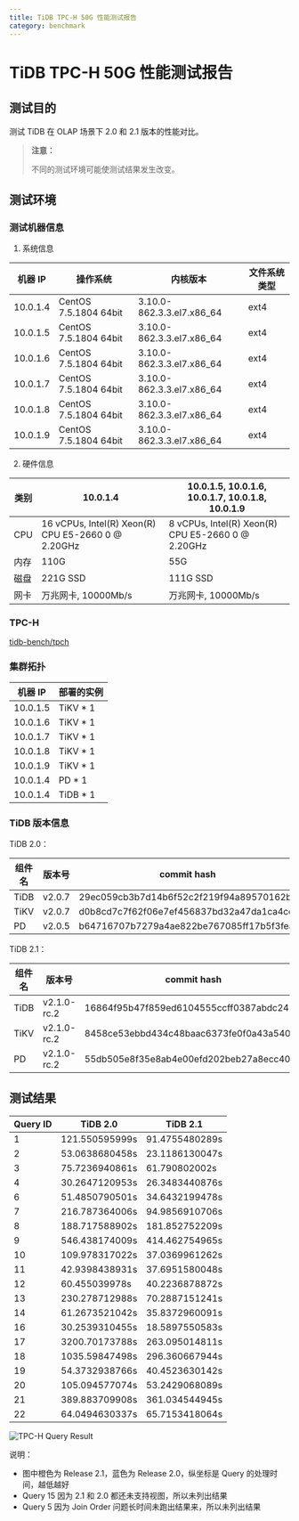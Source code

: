 ```yaml
---
title: TiDB TPC-H 50G 性能测试报告
category: benchmark
---
```


# TiDB TPC-H 50G 性能测试报告

## 测试目的

测试 TiDB 在 OLAP 场景下 2.0 和 2.1 版本的性能对比。

> **注意：**
> 
> 不同的测试环境可能使测试结果发生改变。

## 测试环境

### 测试机器信息

1. 系统信息

| 机器 IP    | 操作系统                  | 内核版本                         | 文件系统类型 |
| -------- | --------------------- | ---------------------------- | ------ |
| 10.0.1.4 | CentOS 7.5.1804 64bit | 3.10.0-862.3.3.el7.x86\_64 | ext4   |
| 10.0.1.5 | CentOS 7.5.1804 64bit | 3.10.0-862.3.3.el7.x86\_64 | ext4   |
| 10.0.1.6 | CentOS 7.5.1804 64bit | 3.10.0-862.3.3.el7.x86\_64 | ext4   |
| 10.0.1.7 | CentOS 7.5.1804 64bit | 3.10.0-862.3.3.el7.x86\_64 | ext4   |
| 10.0.1.8 | CentOS 7.5.1804 64bit | 3.10.0-862.3.3.el7.x86\_64 | ext4   |
| 10.0.1.9 | CentOS 7.5.1804 64bit | 3.10.0-862.3.3.el7.x86\_64 | ext4   |

2. 硬件信息

| 类别  | 10.0.1.4                                           | 10.0.1.5, 10.0.1.6, 10.0.1.7, 10.0.1.8, 10.0.1.9  |
| --- | -------------------------------------------------- | ------------------------------------------------- |
| CPU | 16 vCPUs, Intel(R) Xeon(R) CPU E5-2660 0 @ 2.20GHz | 8 vCPUs, Intel(R) Xeon(R) CPU E5-2660 0 @ 2.20GHz |
| 内存  | 110G                                               | 55G                                               |
| 磁盘  | 221G SSD                                           | 111G SSD                                          |
| 网卡  | 万兆网卡, 10000Mb/s                                    | 万兆网卡, 10000Mb/s                                   |

### TPC-H

[tidb-bench/tpch](https://github.com/pingcap/tidb-bench/tree/master/tpch)

### 集群拓扑

| 机器 IP    | 部署的实例       |
| -------- | ----------- |
| 10.0.1.5 | TiKV \* 1 |
| 10.0.1.6 | TiKV \* 1 |
| 10.0.1.7 | TiKV \* 1 |
| 10.0.1.8 | TiKV \* 1 |
| 10.0.1.9 | TiKV \* 1 |
| 10.0.1.4 | PD \* 1   |
| 10.0.1.4 | TiDB \* 1 |

### TiDB 版本信息

TiDB 2.0：

| 组件名  | 版本号    | commit hash                              |
| ---- | ------ | ---------------------------------------- |
| TiDB | v2.0.7 | 29ec059cb3b7d14b6f52c2f219f94a89570162bc |
| TiKV | v2.0.7 | d0b8cd7c7f62f06e7ef456837bd32a47da1ca4cd |
| PD   | v2.0.5 | b64716707b7279a4ae822be767085ff17b5f3fea |

TiDB 2.1：

| 组件名  | 版本号         | commit hash                              |
| ---- | ----------- | ---------------------------------------- |
| TiDB | v2.1.0-rc.2 | 16864f95b47f859ed6104555ccff0387abdc2429 |
| TiKV | v2.1.0-rc.2 | 8458ce53ebbd434c48baac6373fe0f0a43a54005 |
| PD   | v2.1.0-rc.2 | 55db505e8f35e8ab4e00efd202beb27a8ecc40fb |

## 测试结果

| Query ID | TiDB 2.0       | TiDB 2.1       |
| -------- | -------------- | -------------- |
| 1        | 121.550595999s | 91.4755480289s |
| 2        | 53.0638680458s | 23.1186130047s |
| 3        | 75.7236940861s | 61.790802002s  |
| 4        | 30.2647120953s | 26.3483440876s |
| 6        | 51.4850790501s | 34.6432199478s |
| 7        | 216.787364006s | 94.9856910706s |
| 8        | 188.717588902s | 181.852752209s |
| 9        | 546.438174009s | 414.462754965s |
| 10       | 109.978317022s | 37.0369961262s |
| 11       | 42.9398438931s | 37.6951580048s |
| 12       | 60.455039978s  | 40.2236878872s |
| 13       | 230.278712988s | 70.2887151241s |
| 14       | 61.2673521042s | 35.8372960091s |
| 16       | 30.2539310455s | 18.5897550583s |
| 17       | 3200.70173788s | 263.095014811s |
| 18       | 1035.59847498s | 296.360667944s |
| 19       | 54.3732938766s | 40.4523630142s |
| 20       | 105.094577074s | 53.2429068089s |
| 21       | 389.883709908s | 361.034544945s |
| 22       | 64.0494630337s | 65.7153418064s |

![TPC-H Query Result](/media/tpch-query-result-v2.png)

说明：
- 图中橙色为 Release 2.1，蓝色为 Release 2.0，纵坐标是 Query 的处理时间，越低越好
- Query 15 因为 2.1 和 2.0 都还未支持视图，所以未列出结果
- Query 5 因为 Join Order 问题长时间未跑出结果来，所以未列出结果
